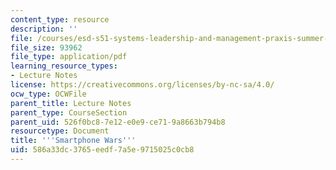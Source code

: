 ```yaml
---
content_type: resource
description: ''
file: /courses/esd-s51-systems-leadership-and-management-praxis-summer-2014/586a33dc3765eedf7a5e9715025c0cb8_MITESD_S51S14_Lec9.pdf
file_size: 93962
file_type: application/pdf
learning_resource_types:
- Lecture Notes
license: https://creativecommons.org/licenses/by-nc-sa/4.0/
ocw_type: OCWFile
parent_title: Lecture Notes
parent_type: CourseSection
parent_uid: 526f0bc8-7e12-e0e9-ce71-9a8663b794b8
resourcetype: Document
title: '''Smartphone Wars'''
uid: 586a33dc-3765-eedf-7a5e-9715025c0cb8
---
```

